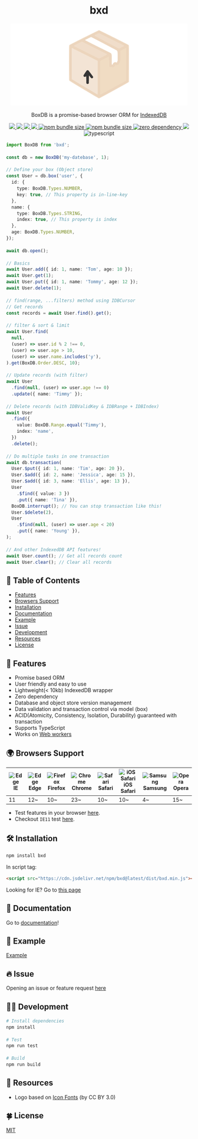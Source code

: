 <div align="center">

# bxd

<img alt="bxd" src="./bxd.gif">

BoxDB is a promise-based browser ORM for [IndexedDB](https://developer.mozilla.org/en-US/docs/Web/API/IndexedDB_API)

  <a href="https://github.com/leegeunhyeok/bxd/actions?query=workflow:build" alt="Github actions">
    <img src="https://github.com/leegeunhyeok/bxd/workflows/build/badge.svg">
  </a>
  <a href="https://lgtm.com/projects/g/leegeunhyeok/bxd/context:javascript" alt="lgtm">
    <img src="https://img.shields.io/lgtm/grade/javascript/g/leegeunhyeok/bxd.svg?logo=lgtm&logoWidth=18">
  </a>
  <a href="https://codecov.io/gh/leegeunhyeok/bxd" alt="codecov">
    <img src="https://codecov.io/gh/leegeunhyeok/bxd/branch/dev/graph/badge.svg?token=I5YZWY8PGT">
  </a>
  <a href="https://www.npmjs.com/package/bxd" alt="npm">
    <img src="https://img.shields.io/npm/v/bxd">
  </a>
  <a href="https://www.npmjs.com/package/bxd">
    <img alt="npm bundle size" src="https://img.shields.io/bundlephobia/minzip/bxd">
  </a>
  <a href="https://www.npmjs.com/package/bxd">
    <img alt="npm bundle size" src="https://img.shields.io/bundlephobia/min/bxd">
  </a>
  <a href="https://www.npmjs.com/package/bxd">
    <img alt="zero dependency" src="https://badgen.net/bundlephobia/dependency-count/bxd">
  </a>
  <img src="https://img.shields.io/github/license/leegeunhyeok/bxd">
  <img src="https://badgen.net/badge/-/TypeScript/blue?icon=typescript&label" alt="typescript">

</div>

```typescript
import BoxDB from 'bxd';

const db = new BoxDB('my-datebase', 1);

// Define your box (Object store)
const User = db.box('user', {
  id: {
    type: BoxDB.Types.NUMBER,
    key: true, // This property is in-line-key
  },
  name: {
    type: BoxDB.Types.STRING,
    index: true, // This property is index
  },
  age: BoxDB.Types.NUMBER,
});

await db.open();

// Basics
await User.add({ id: 1, name: 'Tom', age: 10 });
await User.get(1);
await User.put({ id: 1, name: 'Tommy', age: 12 });
await User.delete(1);

// find(range, ...filters) method using IDBCursor
// Get records
const records = await User.find().get();

// filter & sort & limit
await User.find(
  null,
  (user) => user.id % 2 !== 0,
  (user) => user.age > 10,
  (user) => user.name.includes('y'),
).get(BoxDB.Order.DESC, 10);

// Update records (with filter)
await User
  .find(null, (user) => user.age !== 0)
  .update({ name: 'Timmy' });

// Delete records (with IDBValidKey & IDBRange + IDBIndex)
await User
  .find({
    value: BoxDB.Range.equal('Timmy'),
    index: 'name',
  })
  .delete();

// Do multiple tasks in one transaction
await db.transaction(
  User.$put({ id: 1, name: 'Tim', age: 20 }),
  User.$add({ id: 2, name: 'Jessica', age: 15 }),
  User.$add({ id: 3, name: 'Ellis', age: 13 }),
  User
    .$find({ value: 3 })
    .put({ name: 'Tina' }),
  BoxDB.interrupt(); // You can stop transaction like this!
  User.$delete(2),
  User
    .$find(null, (user) => user.age < 20)
    .put({ name: 'Young' }),
);

// And other IndexedDB API features!
await User.count(); // Get all records count
await User.clear(); // Clear all records
```

## 📃 Table of Contents

- [Features](#-features)
- [Browsers Support](#-browsers-support)
- [Installation](#-installation)
- [Documentation](#-documentation)
- [Example](#-example)
- [Issue](#-issue)
- [Development](#-development)
- [Resources](#-resources)
- [License](#-license)

## 🌟 Features

- Promise based ORM
- User friendly and easy to use
- Lightweight(< 10kb) IndexedDB wrapper
- Zero dependency
- Database and object store version management
- Data validation and transaction control via model (box)
- ACID(Atomicity, Consistency, Isolation, Durability) guaranteed with transaction
- Supports TypeScript
- Works on [Web workers](https://developer.mozilla.org/en-US/docs/Web/API/Web_Workers_API)

## 🌍 Browsers Support

| <img src="https://user-images.githubusercontent.com/26512984/121935549-8292ca00-cd83-11eb-885c-9497bc78b104.png" alt="Edge" width="24px" height="24px" /></br>IE | <img src="https://user-images.githubusercontent.com/26512984/121934559-64789a00-cd82-11eb-9238-4fc21eb835e2.png" alt="Edge" width="24px" height="24px" /></br>Edge | <img src="https://user-images.githubusercontent.com/26512984/121934551-62aed680-cd82-11eb-8a33-593af8b5fdbd.png" alt="Firefox" width="24px" height="24px" /></br>Firefox | <img src="https://user-images.githubusercontent.com/26512984/121934545-604c7c80-cd82-11eb-884d-d9d8dad26e01.png" alt="Chrome" width="24px" height="24px" /></br>Chrome | <img src="https://user-images.githubusercontent.com/26512984/121934539-5dea2280-cd82-11eb-96ed-fbef553ec0e6.png" alt="Safari" width="24px" height="24px" /></br>Safari | <img src="https://user-images.githubusercontent.com/26512984/121934534-5c205f00-cd82-11eb-846b-cac169df47c7.png" alt="iOS Safari" width="24px" height="24px" /></br>iOS Safari | <img src="https://user-images.githubusercontent.com/26512984/121934526-5aef3200-cd82-11eb-981d-835490f7b1b2.png" alt="Samsung" width="24px" height="24px" /></br>Samsung | <img src="https://user-images.githubusercontent.com/26512984/121934519-59256e80-cd82-11eb-9b11-4805c7dd0ba1.png" alt="Opera" width="24px" height="24px" /></br>Opera |
| ---------------------------------------------------------------------------------------------------------------------------------------------------------------- | ------------------------------------------------------------------------------------------------------------------------------------------------------------------ | ------------------------------------------------------------------------------------------------------------------------------------------------------------------------ | ---------------------------------------------------------------------------------------------------------------------------------------------------------------------- | ---------------------------------------------------------------------------------------------------------------------------------------------------------------------- | ------------------------------------------------------------------------------------------------------------------------------------------------------------------------------ | ------------------------------------------------------------------------------------------------------------------------------------------------------------------------ | -------------------------------------------------------------------------------------------------------------------------------------------------------------------- |
| 11                                                                                                                                                               | 12~                                                                                                                                                                | 10~                                                                                                                                                                      | 23~                                                                                                                                                                    | 10~                                                                                                                                                                    | 10~                                                                                                                                                                            | 4~                                                                                                                                                                       | 15~                                                                                                                                                                  |

- Test features in your browser [here](https://bxd.vercel.app/demo.html).
- Checkout `IE11` test [here](https://bxd.vercel.app/ie).

## 🛠 Installation

```bash
npm install bxd
```

In script tag:

```html
<script src="https://cdn.jsdelivr.net/npm/bxd@latest/dist/bxd.min.js"></script>
```

Looking for IE? Go to [this page](https://bxd.vercel.app/ie)

## 📖 Documentation

Go to [documentation](https://bxd.vercel.app)!

## 🌱 Example

[Example](https://bxd.vercel.app/example)

## 🔥 Issue

Opening an issue or feature request [here](https://github.com/leegeunhyeok/bxd/issues)

## 👨‍💻 Development

```bash
# Install dependencies
npm install

# Test
npm run test

# Build
npm run build
```

## 🎨 Resources

- Logo based on [Icon Fonts](http://www.onlinewebfonts.com/icon) (by CC BY 3.0)

## 🍀 License

[MIT](./LICENSE)
